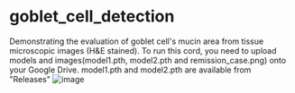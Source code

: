 # goblet_cell_detection
Demonstrating the evaluation of goblet cell's mucin area from tissue microscopic images (H&E stained).
To run this cord, you need to upload models and images(model1.pth, model2.pth and remission_case.png) onto your Google Drive.
model1.pth and model2.pth are available from "Releases"
![image](https://user-images.githubusercontent.com/84660708/153540792-33db0de4-8f18-47db-8041-f5a5ac02fb51.png)
